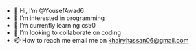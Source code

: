 - 👋 Hi, I’m @YousefAwad6
- 👀 I’m interested in programming
- 🌱 I’m currently learning cs50
- 💞️ I’m looking to collaborate on coding
- 📫 How to reach me email me on khairyhassan06@gmail.com

<!---
YousefAwad6/YousefAwad6 is a ✨ special ✨ repository because its `README.md` (this file) appears on your GitHub profile.
You can click the Preview link to take a look at your changes.
--->
